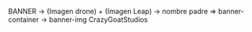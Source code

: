 BANNER -> (Imagen drone) + (Imagen Leap) -> nombre padre => banner-container -> banner-img
                 CrazyGoatStudios